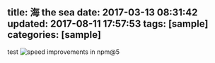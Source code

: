 title: 海 the sea
date: 2017-03-13 08:31:42
updated: 2017-08-11 17:57:53
tags: [sample]
categories: [sample]
---

test
![speed improvements in npm@5](https://cdn-images-1.medium.com/max/800/0*K1Wb1ERhtAHLRG0m.)